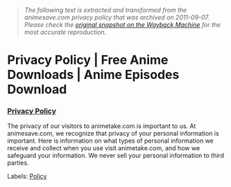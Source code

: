 > *The following text is extracted and transformed from the animesave.com privacy policy that was archived on 2011-09-07. Please check the [original snapshot on the Wayback Machine](https://web.archive.org/web/20110907033235id_/http%3A//www.animesave.com/2010/03/privacy-policy.html) for the most accurate reproduction.*

# Privacy Policy | Free Anime Downloads | Anime Episodes Download

###  [Privacy Policy](http://www.animesave.com/2010/03/privacy-policy.html "Privacy Policy")

The privacy of our visitors to animetake.com is important to us. At animesave.com, we recognize that privacy of your personal information is important. Here is information on what types of personal information we receive and collect when you use visit animetake.com, and how we safeguard your information. We never sell your personal information to third parties.

Labels: [Policy](http://www.animesave.com/search/label/Policy)

